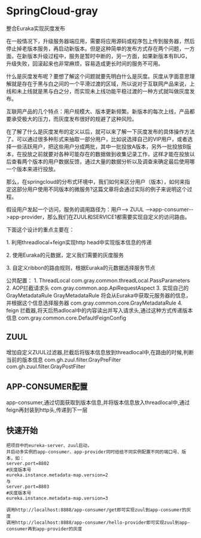 # SpringCloud-gray
整合Euraka实现灰度发布

在一般情况下，升级服务器端应用，需要将应用源码或程序包上传到服务器，然后停止掉老版本服务，再启动新版本。但是这种简单的发布方式存在两个问题，一方面，在新版本升级过程中，服务是暂时中断的，另一方面，如果新版本有BUG，升级失败，回滚起来也非常麻烦，容易造成更长时间的服务不可用。

什么是灰度发布呢？要想了解这个问题就要先明白什么是灰度。灰度从字面意思理解就是存在于黑与白之间的一个平滑过渡的区域，所以说对于互联网产品来说，上线和未上线就是黑与白之分，而实现未上线功能平稳过渡的一种方式就叫做灰度发布。

互联网产品的几个特点：用户规模大、版本更新频繁。新版本的每次上线，产品都要承受极大的压力，而灰度发布很好的规避了这种风险。

在了解了什么是灰度发布的定义以后，就可以来了解一下灰度发布的具体操作方法了。可以通过很多种形式来抽取一部分用户，比如说选择自己的VIP用户，或者选择一些活跃用户，把这些用户分成两批，其中一批投放A版本，另外一批投放B版本，在投放之前就要对各种可能存在的数据做到收集记录工作，这样才能在投放以后查看两个版本的用户数据反馈，通过大量的数据分析以及调查来确定最后使用哪一个版本来进行投放。

那么，在springcloud的分布式环境中，我们如何来区分用户（版本），如何来指定这部分用户使用不同版本的微服务?这篇文章将会通过实际的例子来说明这个过程。

假设用户发起一个访问，服务的调用路径为：用户--> ZUUL -->app-consumer-->app-provider，那么我们在ZUUL和SERVICE1都需要实现自定义的访问路由。

下面这个设计的重点主要在：

1. 利用threadlocal+feign实现http head中实现版本信息的传递

2. 使用Euraka的元数据，定义我们需要的灰度服务

3. 自定义ribbon的路由规则，根据Euraka的元数据选择服务节点



公共配置：
1. ThreadLocal
    com.gray.common.threadLocal.PassParameters
2. AOP拦截请求头
    com.gray.common.aop.ApiRequestAspect
3. 实现自己的GrayMetadataRule
GrayMetadataRule 将会从Euraka中获取元服务器的信息，并根据这个信息选择服务器
    com.gray.common.core.GrayMetadataRule
4. feign 拦截器,将天后热adlocal中的内容读出并写入请求头,通过这种方式传递版本信息
    com.gray.common.core.DefaultFeignConfig

## ZUUL
增加自定义ZUUL过滤器,拦截后将版本信息放到threadlocal中,在路由的时候,判断当前的版本信息
    com.gh.zuul.filter.GrayPreFilter
    com.gh.zuul.filter.GrayPostFilter

## APP-CONSUMER配置
app-consumer,通过切面获取到版本信息,并将版本信息放入threadlocal中,通过feign再封装到http头,传递到下一层

## 快速开始
    把项目中的eureka-server、zuul启动，
    并启动多实例的app-consumer、app-provider同时给给不同实例配置不同的端口号、版本，如：
    server.port=8802
    #灰度版本号
    eureka.instance.metadata-map.version=2
    与
    server.port=8803
    #灰度版本号
    eureka.instance.metadata-map.version=3
    
    调用http://localhost:8888/app-consumer/get即可实现zuul到app-consumer的灰度
    调用http://localhost:8888/app-consumer/hello-provider即可实现zuul到app-consumer再到app-provider的灰度
